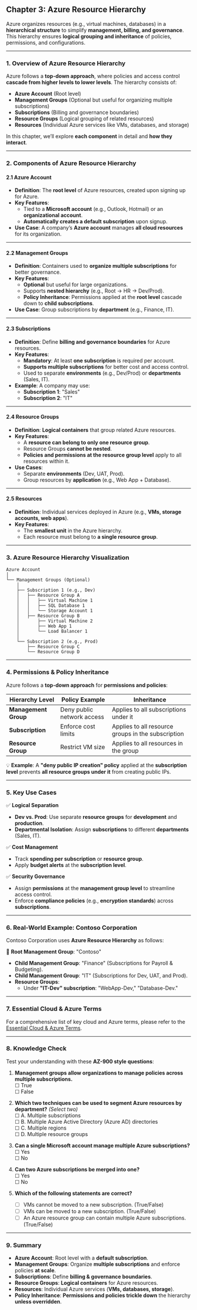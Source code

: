 ## **Chapter 3: Azure Resource Hierarchy**  

Azure organizes resources (e.g., virtual machines, databases) in a **hierarchical structure** to simplify **management, billing, and governance**. This hierarchy ensures **logical grouping and inheritance** of policies, permissions, and configurations.  

---  

### **1. Overview of Azure Resource Hierarchy**  

Azure follows a **top-down approach**, where policies and access control **cascade from higher levels to lower levels**. The hierarchy consists of:  

- **Azure Account** (Root level)  
- **Management Groups** (Optional but useful for organizing multiple subscriptions)  
- **Subscriptions** (Billing and governance boundaries)  
- **Resource Groups** (Logical grouping of related resources)  
- **Resources** (Individual Azure services like VMs, databases, and storage)  

In this chapter, we’ll explore **each component** in detail and **how they interact**.  

---

### **2. Components of Azure Resource Hierarchy**  

#### **2.1 Azure Account**  
- **Definition**: The **root level** of Azure resources, created upon signing up for Azure.  
- **Key Features**:  
  - Tied to a **Microsoft account** (e.g., Outlook, Hotmail) or an **organizational account**.  
  - **Automatically creates a default subscription** upon signup.  
- **Use Case**: A company’s **Azure account** manages **all cloud resources** for its organization.  

---

#### **2.2 Management Groups**  
- **Definition**: Containers used to **organize multiple subscriptions** for better governance.  
- **Key Features**:  
  - **Optional** but useful for large organizations.  
  - Supports **nested hierarchy** (e.g., Root → HR → Dev/Prod).  
  - **Policy Inheritance**: Permissions applied at the **root level** cascade down to **child subscriptions**.  
- **Use Case**: Group subscriptions by **department** (e.g., Finance, IT).  

---

#### **2.3 Subscriptions**  
- **Definition**: Define **billing and governance boundaries** for Azure resources.  
- **Key Features**:  
  - **Mandatory**: At least **one subscription** is required per account.  
  - **Supports multiple subscriptions** for better cost and access control.  
  - Used to separate **environments** (e.g., Dev/Prod) or **departments** (Sales, IT).  
- **Example**: A company may use:  
  - **Subscription 1**: "Sales"  
  - **Subscription 2**: "IT"  

---

#### **2.4 Resource Groups**  
- **Definition**: **Logical containers** that group related Azure resources.  
- **Key Features**:  
  - A **resource can belong to only one resource group**.  
  - Resource Groups **cannot be nested**.  
  - **Policies and permissions at the resource group level** apply to all resources within it.  
- **Use Cases**:  
  - Separate **environments** (Dev, UAT, Prod).  
  - Group resources by **application** (e.g., Web App + Database).  

---

#### **2.5 Resources**  
- **Definition**: Individual services deployed in Azure (e.g., **VMs, storage accounts, web apps**).  
- **Key Features**:  
  - The **smallest unit** in the Azure hierarchy.  
  - Each resource must belong to **a single resource group**.  

---

### **3. Azure Resource Hierarchy Visualization**  

```
Azure Account  
│  
└── Management Groups (Optional)  
    │  
    ├── Subscription 1 (e.g., Dev)  
    │   ├── Resource Group A  
    │   │   ├── Virtual Machine 1  
    │   │   ├── SQL Database 1  
    │   │   └── Storage Account 1  
    │   ├── Resource Group B  
    │       ├── Virtual Machine 2  
    │       ├── Web App 1  
    │       └── Load Balancer 1  
    │  
    └── Subscription 2 (e.g., Prod)  
        ├── Resource Group C  
        └── Resource Group D  
```  

---

### **4. Permissions & Policy Inheritance**  

Azure follows a **top-down approach** for **permissions and policies**:  

| **Hierarchy Level**   | **Policy Example**                   | **Inheritance**                                 |  
|----------------------|------------------------------------|-----------------------------------------------|  
| **Management Group** | Deny public network access        | Applies to all subscriptions under it        |  
| **Subscription**     | Enforce cost limits               | Applies to all resource groups in the subscription |  
| **Resource Group**   | Restrict VM size                  | Applies to all resources in the group        |  

💡 **Example**: A **"deny public IP creation" policy** applied at the **subscription level** prevents **all resource groups under it** from creating public IPs.  

---

### **5. Key Use Cases**  

✅ **Logical Separation**  
- **Dev vs. Prod**: Use separate **resource groups** for **development** and **production**.  
- **Departmental Isolation**: Assign **subscriptions** to different **departments** (Sales, IT).  

✅ **Cost Management**  
- Track **spending per subscription** or **resource group**.  
- Apply **budget alerts** at the **subscription level**.  

✅ **Security Governance**  
- Assign **permissions** at the **management group level** to streamline access control.  
- Enforce **compliance policies** (e.g., **encryption standards**) across **subscriptions**.  

---

### **6. Real-World Example: Contoso Corporation**  

Contoso Corporation uses **Azure Resource Hierarchy** as follows:  

📌 **Root Management Group**: "Contoso"  
  - **Child Management Group**: "Finance" (Subscriptions for Payroll & Budgeting).  
  - **Child Management Group**: "IT" (Subscriptions for Dev, UAT, and Prod).  
  - **Resource Groups**:  
    - Under **"IT-Dev" subscription**: "WebApp-Dev," "Database-Dev."  

---

### **7. Essential Cloud & Azure Terms**  

For a comprehensive list of key cloud and Azure terms, please refer to the [Essential Cloud & Azure Terms](https://github.com/anup-cloudguru/AZ900-Learning-HandsOn-Labs/blob/main/00-glossary.md).  

---

### **8. Knowledge Check**  

Test your understanding with these **AZ-900 style questions**:  

1) **Management groups allow organizations to manage policies across multiple subscriptions.**  
   ☐ True  
   ☐ False  

2) **Which two techniques can be used to segment Azure resources by department?** *(Select two)*  
   ☐ A. Multiple subscriptions  
   ☐ B. Multiple Azure Active Directory (Azure AD) directories  
   ☐ C. Multiple regions  
   ☐ D. Multiple resource groups  

3) **Can a single Microsoft account manage multiple Azure subscriptions?**  
   ☐ Yes  
   ☐ No  

4) **Can two Azure subscriptions be merged into one?**  
   ☐ Yes  
   ☐ No  

5) **Which of the following statements are correct?**  
   - ☐ VMs cannot be moved to a new subscription. (True/False)  
   - ☐ VMs can be moved to a new subscription. (True/False)  
   - ☐ An Azure resource group can contain multiple Azure subscriptions. (True/False)  

---

### **9. Summary**  

- **Azure Account**: Root level with a **default subscription**.  
- **Management Groups**: Organize **multiple subscriptions** and enforce policies **at scale**.  
- **Subscriptions**: Define **billing & governance boundaries**.  
- **Resource Groups**: **Logical containers** for Azure resources.  
- **Resources**: Individual Azure services (**VMs, databases, storage**).  
- **Policy Inheritance**: **Permissions and policies trickle down** the hierarchy **unless overridden**.
